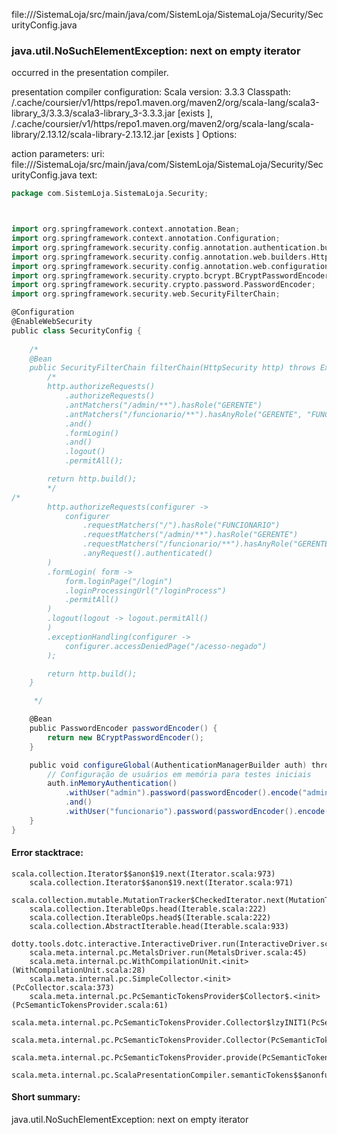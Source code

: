 file://<WORKSPACE>/SistemaLoja/src/main/java/com/SistemLoja/SistemaLoja/Security/SecurityConfig.java
### java.util.NoSuchElementException: next on empty iterator

occurred in the presentation compiler.

presentation compiler configuration:
Scala version: 3.3.3
Classpath:
<HOME>/.cache/coursier/v1/https/repo1.maven.org/maven2/org/scala-lang/scala3-library_3/3.3.3/scala3-library_3-3.3.3.jar [exists ], <HOME>/.cache/coursier/v1/https/repo1.maven.org/maven2/org/scala-lang/scala-library/2.13.12/scala-library-2.13.12.jar [exists ]
Options:



action parameters:
uri: file://<WORKSPACE>/SistemaLoja/src/main/java/com/SistemLoja/SistemaLoja/Security/SecurityConfig.java
text:
```scala
package com.SistemLoja.SistemaLoja.Security;



import org.springframework.context.annotation.Bean;
import org.springframework.context.annotation.Configuration;
import org.springframework.security.config.annotation.authentication.builders.AuthenticationManagerBuilder;
import org.springframework.security.config.annotation.web.builders.HttpSecurity;
import org.springframework.security.config.annotation.web.configuration.EnableWebSecurity;
import org.springframework.security.crypto.bcrypt.BCryptPasswordEncoder;
import org.springframework.security.crypto.password.PasswordEncoder;
import org.springframework.security.web.SecurityFilterChain;

@Configuration
@EnableWebSecurity
public class SecurityConfig {
    
    /* 
    @Bean
    public SecurityFilterChain filterChain(HttpSecurity http) throws Exception {
        /* 
        http.authorizeRequests()
            .authorizeRequests()
            .antMatchers("/admin/**").hasRole("GERENTE")
            .antMatchers("/funcionario/**").hasAnyRole("GERENTE", "FUNCIONARIO")
            .and()
            .formLogin()
            .and()
            .logout()
            .permitAll();

        return http.build();
        */
/* 
        http.authorizeRequests(configurer -> 
            configurer 
                .requestMatchers("/").hasRole("FUNCIONARIO")
                .requestMatchers("/admin/**").hasRole("GERENTE")
                .requestMatchers("/funcionario/**").hasAnyRole("GERENTE", "FUNCIONARIO")
                .anyRequest().authenticated()
        )
        .formLogin( form -> 
            form.loginPage("/login")
            .loginProcessingUrl("/loginProcess")
            .permitAll()
        )
        .logout(logout -> logout.permitAll()
        )
        .exceptionHandling(configurer -> 
            configurer.accessDeniedPage("/acesso-negado")
        );

        return http.build();
    }

     */

    @Bean
    public PasswordEncoder passwordEncoder() {
        return new BCryptPasswordEncoder();
    }

    public void configureGlobal(AuthenticationManagerBuilder auth) throws Exception {
        // Configuração de usuários em memória para testes iniciais
        auth.inMemoryAuthentication()
            .withUser("admin").password(passwordEncoder().encode("admin")).roles("GERENTE")
            .and()
            .withUser("funcionario").password(passwordEncoder().encode("funcionario")).roles("FUNCIONARIO");
    }
}


```



#### Error stacktrace:

```
scala.collection.Iterator$$anon$19.next(Iterator.scala:973)
	scala.collection.Iterator$$anon$19.next(Iterator.scala:971)
	scala.collection.mutable.MutationTracker$CheckedIterator.next(MutationTracker.scala:76)
	scala.collection.IterableOps.head(Iterable.scala:222)
	scala.collection.IterableOps.head$(Iterable.scala:222)
	scala.collection.AbstractIterable.head(Iterable.scala:933)
	dotty.tools.dotc.interactive.InteractiveDriver.run(InteractiveDriver.scala:168)
	scala.meta.internal.pc.MetalsDriver.run(MetalsDriver.scala:45)
	scala.meta.internal.pc.WithCompilationUnit.<init>(WithCompilationUnit.scala:28)
	scala.meta.internal.pc.SimpleCollector.<init>(PcCollector.scala:373)
	scala.meta.internal.pc.PcSemanticTokensProvider$Collector$.<init>(PcSemanticTokensProvider.scala:61)
	scala.meta.internal.pc.PcSemanticTokensProvider.Collector$lzyINIT1(PcSemanticTokensProvider.scala:61)
	scala.meta.internal.pc.PcSemanticTokensProvider.Collector(PcSemanticTokensProvider.scala:61)
	scala.meta.internal.pc.PcSemanticTokensProvider.provide(PcSemanticTokensProvider.scala:90)
	scala.meta.internal.pc.ScalaPresentationCompiler.semanticTokens$$anonfun$1(ScalaPresentationCompiler.scala:117)
```
#### Short summary: 

java.util.NoSuchElementException: next on empty iterator